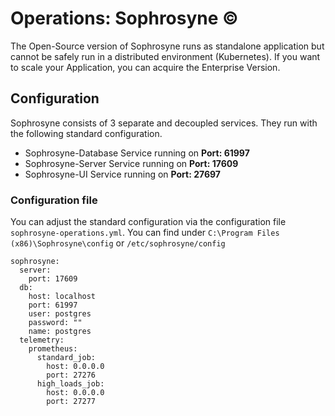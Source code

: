 # Operations: Sophrosyne ©

The Open-Source version of Sophrosyne runs as standalone application but cannot be safely run in a distributed environment (Kubernetes). If you want to scale your Application, you can acquire the Enterprise Version.

## Configuration

Sophrosyne consists of 3 separate and decoupled services. They run with the following standard configuration.

* Sophrosyne-Database Service running on <strong>Port: 61997</strong>
* Sophrosyne-Server Service running on <strong>Port: 17609</strong>
* Sophrosyne-UI Service running on <strong>Port: 27697</strong>

### Configuration file

You can adjust the standard configuration via the configuration file `sophrosyne-operations.yml`. You can find under `C:\Program Files (x86)\Sophrosyne\config` or `/etc/sophrosyne/config`

```
sophrosyne:
  server:
    port: 17609
  db:
    host: localhost
    port: 61997
    user: postgres
    password: ""
    name: postgres
  telemetry:
    prometheus:
      standard_job:
        host: 0.0.0.0
        port: 27276
      high_loads_job:
        host: 0.0.0.0
        port: 27277
```